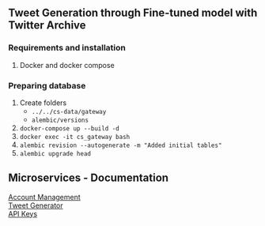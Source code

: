 ## Tweet Generation through Fine-tuned model with Twitter Archive
### Requirements and installation
1. Docker and docker compose

### Preparing database
1. Create folders 
   - ```../../cs-data/gateway```
   - ```alembic/versions```
2. ```docker-compose up --build -d```
3. ```docker exec -it cs_gateway bash```
4. ```alembic revision --autogenerate -m "Added initial tables"```
5. ```alembic upgrade head```

## Microservices - Documentation
[Account Management](documentation/account.md)  
[Tweet Generator](documentation/tweet-generator.md)  
[API Keys](documentation/api-keys.md)
